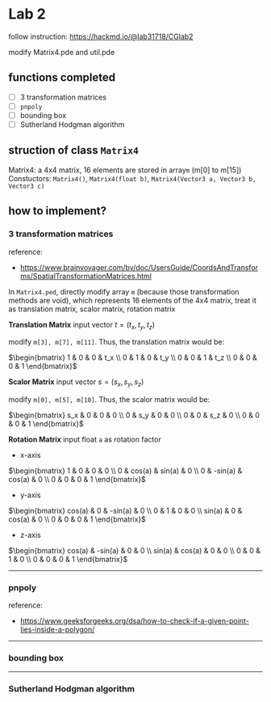 # Lab 2
follow instruction: https://hackmd.io/@lab31718/CGlab2

modify Matrix4.pde and util.pde

## functions completed
- [ ] 3 transformation matrices
- [ ] `pnpoly`
- [ ] bounding box
- [ ] Sutherland Hodgman algorithm

## struction of class `Matrix4`
Matrix4: a 4x4 matrix, 16 elements are stored in array`m` (m[0] to m[15])
Constuctors: `Matrix4()`, `Matrix4(float b)`, `Matrix4(Vector3 a, Vector3 b, Vector3 c)`

## how to implement?
### 3 transformation matrices
reference:
* https://www.brainvoyager.com/bv/doc/UsersGuide/CoordsAndTransforms/SpatialTransformationMatrices.html

In `Matrix4.ped`, directly modify array `m` (because those transformation methods are void), which represents 16 elements of the 4x4 matrix, treat it as translation matrix, scalor matrix, rotation matrix

**Translation Matrix**
input vector $t = (t_x, t_y, t_z)$

modify `m[3], m[7], m[11]`. Thus, the translation matrix would be:

$\begin{bmatrix}
    1 & 0 & 0 & t_x \\
    0 & 1 & 0 & t_y \\
    0 & 0 & 1 & t_z \\
    0 & 0 & 0 & 1 
\end{bmatrix}$

**Scalor Matrix**
input vector $s = (s_x, s_y, s_z)$

modify `m[0], m[5], m[10]`. Thus, the scalor matrix would be:

$\begin{bmatrix}
    s_x & 0 & 0 & 0 \\
    0 & s_y & 0 & 0 \\
    0 & 0 & s_z & 0 \\
    0 & 0 & 0 & 1
\end{bmatrix}$

**Rotation Matrix**
input float `a` as rotation factor

* x-axis

$\begin{bmatrix}
    1 & 0 & 0 & 0 \\
    0 & cos(a) & sin(a) & 0 \\
    0 & -sin(a) & cos(a) & 0 \\
    0 & 0 & 0 & 1 
\end{bmatrix}$

* y-axis

$\begin{bmatrix}
    cos(a) & 0 & -sin(a) & 0 \\
    0 & 1 & 0 & 0 \\
    sin(a) & 0 & cos(a) & 0 \\
    0 & 0 & 0 & 1 
\end{bmatrix}$

* z-axis

$\begin{bmatrix}
    cos(a) & -sin(a) & 0 & 0 \\
    sin(a) & cos(a) & 0 & 0 \\
    0 & 0 & 1 & 0 \\
    0 & 0 & 0 & 1 
\end{bmatrix}$

---
### pnpoly
reference:
* https://www.geeksforgeeks.org/dsa/how-to-check-if-a-given-point-lies-inside-a-polygon/

---
### bounding box

---
### Sutherland Hodgman algorithm